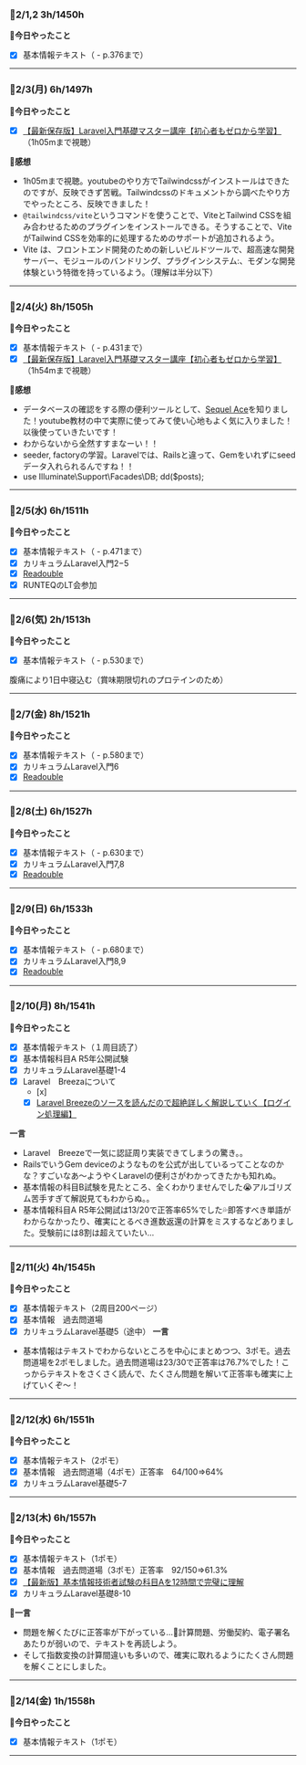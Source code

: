### 🍓2/1,2  3h/1450h
**🐰今日やったこと**
- [x] 基本情報テキスト（ - p.376まで）
***
### 🍓2/3(月) 6h/1497h
**🐰今日やったこと**
- [x] [【最新保存版】Laravel入門基礎マスター講座【初心者もゼロから学習】
](https://www.youtube.com/watch?v=SXjrlVs5Tnk)（1h05mまで視聴）

**🐣感想**

- 1h05mまで視聴。youtubeのやり方でTailwindcssがインストールはできたのですが、反映できず苦戦。Tailwindcssのドキュメントから調べたやり方でやったところ、反映できました！
- `@tailwindcss/vite`というコマンドを使うことで、ViteとTailwind CSSを組み合わせるためのプラグインをインストールできる。そうすることで、ViteがTailwind CSSを効率的に処理するためのサポートが追加されるよう。
- Vite は、フロントエンド開発のための新しいビルドツールで、超高速な開発サーバー、モジュールのバンドリング、プラグインシステム:、モダンな開発体験という特徴を持っているよう。（理解は半分以下）
***
### 🍓2/4(火) 8h/1505h
**🐰今日やったこと**
- [x] 基本情報テキスト（ - p.431まで）
- [x] [【最新保存版】Laravel入門基礎マスター講座【初心者もゼロから学習】
](https://www.youtube.com/watch?v=SXjrlVs5Tnk)（1h54mまで視聴）

**🐣感想**

- データベースの確認をする際の便利ツールとして、[Sequel Ace](https://apps.apple.com/us/app/sequel-ace/id1518036000?ls=1)を知りました！youtube教材の中で実際に使ってみて使い心地もよく気に入りました！以後使っていきたいです！
- わからないから全然すすまなーい！！
- seeder, factoryの学習。Laravelでは、Railsと違って、Gemをいれずにseedデータ入れられるんですね！！
- use Illuminate\Support\Facades\DB; dd($posts);

***
### 🍓2/5(水) 6h/1511h
**🐰今日やったこと**
- [x] 基本情報テキスト（ - p.471まで）
- [x] カリキュラムLaravel入門2−5
- [x] [Readouble](https://readouble.com)
- [x] RUNTEQのLT会参加

***
### 🍓2/6(気) 2h/1513h
**🐰今日やったこと**
- [x] 基本情報テキスト（ - p.530まで）

腹痛により1日中寝込む（賞味期限切れのプロテインのため）

***
### 🍓2/7(金) 8h/1521h
**🐰今日やったこと**
- [x] 基本情報テキスト（ - p.580まで）
- [x] カリキュラムLaravel入門6
- [x] [Readouble](https://readouble.com)
***
### 🍓2/8(土) 6h/1527h
**🐰今日やったこと**
- [x] 基本情報テキスト（ - p.630まで）
- [x] カリキュラムLaravel入門7,8
- [x] [Readouble](https://readouble.com)
***
### 🍓2/9(日) 6h/1533h
**🐰今日やったこと**
- [x] 基本情報テキスト（ - p.680まで）
- [x] カリキュラムLaravel入門8,9
- [x] [Readouble](https://readouble.com)
***
### 🍓2/10(月) 8h/1541h
**🐰今日やったこと**
- [x] 基本情報テキスト（１周目読了）
- [x] 基本情報科目A R5年公開試験
- [x] カリキュラムLaravel基礎1-4
- [x] Laravel　Breezaについて
  - [x] 
  - [x] [Laravel Breezeのソースを読んだので超絶詳しく解説していく【ログイン処理編】](https://zenn.dev/yskn_sid25/articles/5ac107b0f1cd7d)

**一言**
- Laravel　Breezeで一気に認証周り実装できてしまうの驚き。。
- RailsでいうGem deviceのようなものを公式が出しているってことなのかな？すごいなあ〜ようやくLaravelの便利さがわかってきたかも知れぬ。
- 基本情報の科目B試験を見たところ、全くわかりませんでした😭アルゴリズム苦手すぎて解説見てもわからぬ。。
- 基本情報科目A R5年公開試は13/20で正答率65%でした💦即答すべき単語がわからなかったり、確実にとるべき進数返還の計算をミスするなどありました。受験前には8割は超えていたい…
***
### 🍓2/11(火) 4h/1545h
**🐰今日やったこと**
- [x] 基本情報テキスト（2周目200ページ）
- [x] 基本情報　過去問道場
- [x] カリキュラムLaravel基礎5（途中）
**一言**
- 基本情報はテキストでわからないところを中心にまとめつつ、3ポモ。過去問道場を2ポモしました。過去問道場は23/30で正答率は76.7%でした！こっからテキストをさくさく読んで、たくさん問題を解いて正答率も確実に上げていくぞ〜！
***
### 🍓2/12(水) 6h/1551h
**🐰今日やったこと**
- [x] 基本情報テキスト（2ポモ）
- [x] 基本情報　過去問道場（4ポモ）正答率　64/100=>64%
- [x] カリキュラムLaravel基礎5-7
***
### 🍓2/13(木) 6h/1557h
**🐰今日やったこと**
- [x] 基本情報テキスト（1ポモ）
- [x] 基本情報　過去問道場（3ポモ）正答率　92/150=>61.3%
- [x] [【最新版】基本情報技術者試験の科目Aを12時間で完璧に理解](https://www.youtube.com/watch?v=oqaBEnhIxk0)
- [x] カリキュラムLaravel基礎8-10

**🍒一言**
- 問題を解くたびに正答率が下がっている…👀計算問題、労働契約、電子署名あたりが弱いので、テキストを再読しよう。
- そして指数変換の計算間違いも多いので、確実に取れるようにたくさん問題を解くことにしました。
***
### 🍓2/14(金) 1h/1558h
**🐰今日やったこと**
- [x] 基本情報テキスト（1ポモ）
***
